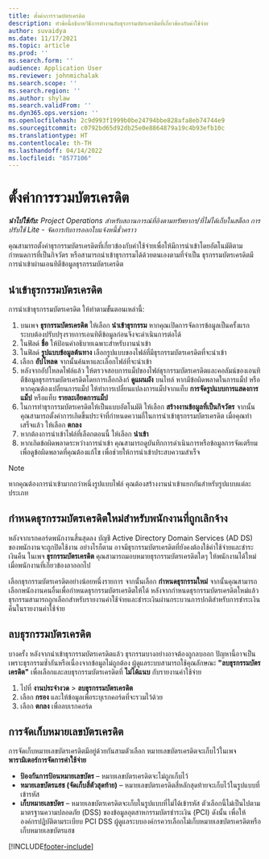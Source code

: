 ```yaml
---
title: ตั้งค่าการรวมบัตรเครดิต
description: หัวข้อนี้อธิบายวิธีการทำงานกับธุรกรรมบัตรเครดิตที่เกี่ยวข้องกับค่าใช้จ่าย
author: suvaidya
ms.date: 11/17/2021
ms.topic: article
ms.prod: ''
ms.search.form: ''
audience: Application User
ms.reviewer: johnmichalak
ms.search.scope: ''
ms.search.region: ''
ms.author: shylaw
ms.search.validFrom: ''
ms.dyn365.ops.version: ''
ms.openlocfilehash: 2c9d993f1999b0be24794bbe828afa8eb74744e9
ms.sourcegitcommit: c0792bd65d92db25e0e8864879a19c4b93efb10c
ms.translationtype: HT
ms.contentlocale: th-TH
ms.lasthandoff: 04/14/2022
ms.locfileid: "8577106"
---
```

# <a name="set-up-credit-card-integration"></a>ตั้งค่าการรวมบัตรเครดิต

_**นำไปใช้กับ:** Project Operations สำหรับสถานการณ์ที่อิงตามทรัพยากร/ที่ไม่ได้เก็บในสต็อก การปรับใช้ Lite - จัดการกับการออกใบแจ้งหนี้ชั่วคราว_

คุณสามารถตั้งค่าธุรกรรมบัตรเครดิตที่เกี่ยวข้องกับค่าใช้จ่ายเพื่อให้มีการนำเข้าโดยอัตโนมัติตามกำหนดการที่เป็นกิจวัตร หรือสามารถนำเข้าธุรกรรมได้ด้วยตนเองตามที่จำเป็น ธุรกรรมบัตรเครดิตมีการนำเข้าผ่านเอนทิตีข้อมูลธุรกรรมบัตรเครดิต

## <a name="import-credit-card-transactions"></a>นำเข้าธุรกรรมบัตรเครดิต

การนำเข้าธุรกรรมบัตรเครดิต ให้ทำตามขั้นตอนเหล่านี้:

1. บนเพจ **ธุรกรรมบัตรเครดิต** ให้เลือก **นำเข้าธุรกรรม** หากคุณเปิดการจัดการข้อมูลเป็นครั้งแรก ระบบต้องปรับปรุงรายการเอนทิตีข้อมูลก่อนจึงจะดำเนินการต่อได้
2. ในฟิลด์ **ชื่อ** ให้ป้อนคำอธิบายเฉพาะสำหรับงานนำเข้า
3. ในฟิลด์ **รูปแบบข้อมูลต้นทาง** เลือกรูปแบบของไฟล์ที่มีธุรกรรมบัตรเครดิตที่จะนำเข้า
4. เลือก **อัปโหลด** จากนั้นค้นหาและเลือกไฟล์ที่จะนำเข้า
5. หลังจากอัปโหลดไฟล์แล้ว ให้ตรวจสอบการแม็ปของไฟล์ธุรกรรมบัตรเครดิตและคอลัมน์ของเอนทิตีข้อมูลธุรกรรมบัตรเครดิตโดยการเลือกลิงก์ **ดูแผนผัง** บนไทล์ หากมีข้อผิดพลาดในการแม็ป หรือหากคุณต้องเปลี่ยนการแม็ป ให้ทำการเปลี่ยนแปลงการแม็ปจากแท็บ **การจัดรูปแบบการแสดงการแม็ป** หรือแท็บ **รายละเอียดการแม็ป**
6. ในการทำธุรกรรมบัตรเครดิตให้เป็นแบบอัตโนมัติ ให้เลือก **สร้างงานข้อมูลที่เป็นกิจวัตร** จากนั้นคุณสามารถตั้งค่าการเกิดขึ้นประจำที่กำหนดความถี่ในการนำเข้าธุรกรรมบัตรเครดิต เมื่อคุณทำเสร็จแล้ว ให้เลือก **ตกลง**
7. หากต้องการนำเข้าไฟล์ที่เลือกตอนนี้ ให้เลือก **นำเข้า**
8. หากเกิดข้อผิดพลาดระหว่างการนำเข้า คุณสามารถดูบันทึกการดำเนินการหรือข้อมูลการจัดเตรียมเพื่อดูข้อผิดพลาดที่คุณต้องแก้ไข เพื่อช่วยให้การนำเข้าประสบความสำเร็จ

> [!NOTE]
> หากคุณต้องการนำเข้ามากกว่าหนึ่งรูปแบบไฟล์ คุณต้องสร้างงานนำเข้าแยกกันสำหรับรูปแบบแต่ละประเภท

## <a name="reassign-the-credit-card-transactions-for-terminated-employees"></a>กำหนดธุรกรรมบัตรเครดิตใหม่สำหรับพนักงานที่ถูกเลิกจ้าง

หลังจากเรกคอร์ดพนักงานสิ้นสุดลง บัญชี Active Directory Domain Services (AD DS) ของพนักงานจะถูกปิดใช้งาน อย่างไรก็ตาม อาจมีธุรกรรมบัตรเครดิตที่ยังคงต้องใช้ค่าใช้จ่ายและชำระเงินคืน ในเพจ **ธุรกรรมบัตรเครดิต** คุณสามารถมอบหมายธุรกรรมบัตรเครดิตใดๆ ให้พนักงานได้ใหม่เมื่อพนักงานที่เกี่ยวข้องลาออกไป

เลือกธุรกรรมบัตรเครดิตอย่างน้อยหนึ่งรายการ จากนั้นเลือก **กำหนดธุรกรรมใหม่** จากนั้นคุณสามารถเลือกพนักงานคนอื่นเพื่อกำหนดธุรกรรมบัตรเครดิตให้ได้ หลังจากกำหนดธุรกรรมบัตรเครดิตใหม่แล้ว ธุรกรรมสามารถถูกเลือกสำหรับรายงานค่าใช้จ่ายและชำระเงินผ่านกระบวนการปกติสำหรับการชำระเงินคืนในรายงานค่าใช้จ่าย

## <a name="delete-credit-card-transactions"></a>ลบธุรกรรมบัตรเครดิต 

บางครั้ง หลังจากนำเข้าธุรกรรมบัตรเครดิตแล้ว ธุรกรรมบางอย่างอาจต้องถูกลบออก ปัญหานี้อาจเป็นเพราะธุรกรรมซ้ำกันหรือเนื่องจากข้อมูลไม่ถูกต้อง ผู้ดูแลระบบสามารถใช้คุณลักษณะ **"ลบธุรกรรมบัตรเครดิต"** เพื่อเลือกและลบธุรกรรมบัตรเครดิตที่ **ไม่ได้แนบ** กับรายงานค่าใช้จ่าย 

1. ไปที่ **งานประจำงวด** > **ลบธุรกรรมบัตรเครดิต**
2. เลือก **กรอง** และให้ข้อมูลเพื่อระบุเรกคอร์ดที่จะรวมไว้ด้วย
3. เลือก **ตกลง** เพื่อลบเรกคอร์ด 

## <a name="storing-credit-card-numbers"></a>การจัดเก็บหมายเลขบัตรเครดิต

การจัดเก็บหมายเลขบัตรเครดิตมีอยู่ด้วยกันสามตัวเลือก หมายเลขบัตรเครดิตจะเก็บไว้ในเพจ **พารามิเตอร์การจัดการค่าใช้จ่าย**

- **ป้องกันการป้อนหมายเลขบัตร** – หมายเลขบัตรเครดิตจะไม่ถูกเก็บไว้
- **หมายเลขบัตรแฮช (จัดเก็บสี่ตัวสุดท้าย)** – หมายเลขบัตรเครดิตสี่หลักสุดท้ายจะเก็บไว้ในรูปแบบที่เข้ารหัส
- **เก็บหมายเลขบัตร** – หมายเลขบัตรเครดิตจะเก็บในรูปแบบที่ไม่ได้เข้ารหัส ตัวเลือกนี้ไม่เป็นไปตามมาตรฐานความปลอดภัย (DSS) ของข้อมูลอุตสาหกรรมบัตรชำระเงิน (PCI) ดังนั้น เพื่อให้องค์กรปฏิบัติตามระเบียบ PCI DSS ผู้ดูแลระบบองค์กรควรเลือกไม่เก็บหมายเลขบัตรเครดิตหรือเก็บหมายเลขบัตรแฮช

[!INCLUDE[footer-include](../includes/footer-banner.md)]

